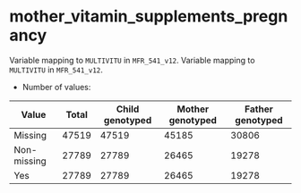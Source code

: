# mother_vitamin_supplements_pregnancy
Variable mapping to `MULTIVITU` in `MFR_541_v12`.
Variable mapping to `MULTIVITU` in `MFR_541_v12`.
- Number of values:

| Value | Total | Child genotyped | Mother genotyped | Father genotyped |
| ----- | ----- | --------------- | ---------------- | ---------------- |
| Missing | 47519 | 47519 | 45185 | 30806 |
| Non-missing | 27789 | 27789 | 26465 | 19278 |
| Yes | 27789 | 27789 | 26465 |19278 |



